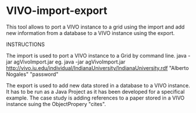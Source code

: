 VIVO-import-export
==================

This tool allows to port a VIVO instance to a grid  using the import and add new information from a database to a VIVO instance using the export.

INSTRUCTIONS

The import is used to port a VIVO instance to a Grid by command line.
java -jar agVivoImport.jar <VIVO instance URL> <user name> <password>
eg. java -jar agVivoImport.jar  http://vivo.iu.edu/individual/IndianaUniversity/IndianaUniversity.rdf "Alberto Nogales" "password"

The export is used to add new data stored in a database to a VIVO instance. It has to be run as a Java Project as it has been developed for a specifical example. The case study is adding references to a paper stored in a VIVO instance suing the ObjectPropery "cites".
